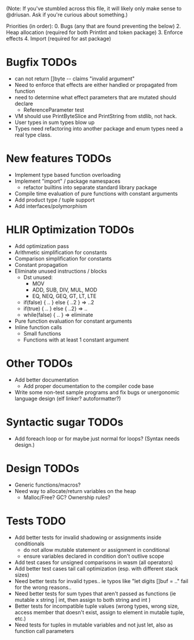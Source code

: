 (Note: If you've stumbled across this file, it will likely only make sense to @driusan. Ask if you're curious
about something.)

Priorities (in order):
0. Bugs (any that are found preventing the below)
2. Heap allocation (required for both PrintInt and token package)
3. Enforce effects
4. Import (required for ast package)

# Bugfix TODOs
- can not return []byte -- claims "invalid argument"
- Need to enforce that effects are either handled or propagated from function
- need to determine what effect parameters that are mutated should declare
	- ReferenceParameter test
- VM should use PrintByteSlice and PrintString from stdlib, not hack.
- User types in sum types blow up
- Types need refactoring into another package and enum types need a real type class.

# New features TODOs

- Implement type based function overloading
- Implement "import" / package namespaces
	- refactor builtins into separate standard library package
- Compile time evaluation of pure functions with constant arguments
- Add product type / tuple support
- Add interfaces/polymorphism

# HLIR Optimization TODOs
- Add optimization pass
- Arithmetic simplification for constants
- Comparison simplification for constants
- Constant propagation
- Eliminate unused instructions / blocks
	- Dst unused:
		- MOV
		- ADD, SUB, DIV, MUL, MOD
		- EQ, NEQ, GEQ, GT, LT, LTE
	- if(false) { .. } else { ..2 } => ..2
	- if(true) { .. } else { ..2} => ..
	- while(false) { .. } => eliminate
- Pure function evaluation for constant arguments
- Inline function calls
	- Small functions
	- Functions with at least 1 constant argument

# Other TODOs

- Add better documentation
	- Add proper documentation to the compiler code base
- Write some non-test sample programs and fix bugs or unergonomic language design (elf linker? autoformatter?)

# Syntactic sugar TODOs

- Add foreach loop or for maybe just normal for loops? (Syntax needs design.)

# Design TODOs

- Generic functions/macros?
- Need way to allocate/return variables on the heap
	- Malloc/Free? GC? Ownership rules?

# Tests TODO
- Add better tests for invalid shadowing or assignments inside conditionals
	- do not allow mutable statement or assignment in conditional
	- ensure variables declared in condition don't outlive scope
- Add test cases for unsigned comparisons in wasm (all operators)
- Add better test cases tail call optimization (esp. with different stack sizes)
- Need better tests for invalid types.. ie typos like "let digits []buf = .." fail for the wrong reasons..
- Need better tests for sum types that aren't passed as functions (ie mutable x string | int, then assign to both string and int )
- Better tests for incompatible tuple values (wrong types, wrong size, access member that doesn't exist, assign to element in mutable tuple, etc.)
- Need tests for tuples in mutable variables and not just let, also as function call parameters

